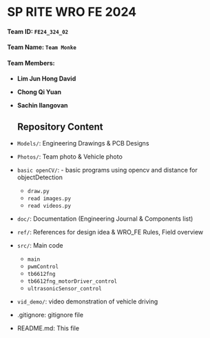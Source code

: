 # SP RITE WRO FE 2024


#### Team ID:			`FE24_324_02`


#### Team Name: 		`Team Monke` 


#### Team Members: 	
- **Lim Jun Hong David**
- **Chong Qi Yuan**
- **Sachin Ilangovan**


  ## Repository Content
- `Models/`: Engineering Drawings & PCB Designs
- `Photos/`: Team photo & Vehicle photo
- `basic openCV/`: - basic programs using opencv and distance for objectDetection
  - `draw.py`
  - `read images.py`
  - `read videos.py`
- `doc/`:  Documentation (Engineering Journal & Components list)
- `ref/`: References for design idea & WRO_FE Rules, Field overview
- `src/`: Main code
  - `main`
  - `pwmControl`
  - `tb6612fng`
  - `tb6612fng_motorDriver_control`
  - `ultrasonicSensor_control`
- `vid_demo/`: video demonstration of vehicle driving

- .gitignore: gitignore file
- README.md: This file

